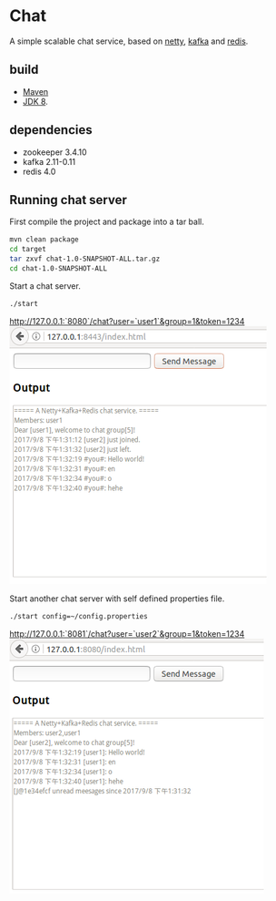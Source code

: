# Chat
A simple scalable chat service, based on [netty](http://netty.io), [kafka](http://kafka.apache.org/) and [redis](https://redis.io/).
## build
* [Maven](http://maven.apache.org/)
* [JDK 8](http://www.orScalableacle.com/technetwork/java/).
## dependencies
* zookeeper 3.4.10
* kafka 2.11-0.11 
* redis 4.0
## Running chat server
First compile the project and package into a tar ball.
```bash
mvn clean package
cd target
tar zxvf chat-1.0-SNAPSHOT-ALL.tar.gz
cd chat-1.0-SNAPSHOT-ALL
```
Start a chat server.
```bash
./start
```
http://127.0.0.1:`8080`/chat?user=`user1`&group=1&token=1234
![chat](images/1.png)

Start another chat server with self defined properties file.
```bash
./start config=~/config.properties
```
http://127.0.0.1:`8081`/chat?user=`user2`&group=1&token=1234
![chat](images/2.png)
